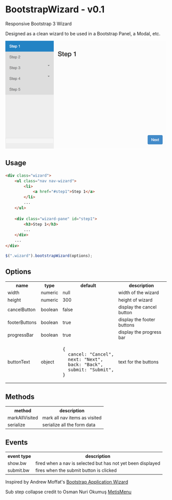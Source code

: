 # BootstrapWizard - v0.1

Responsive Bootstrap 3 Wizard

Designed as a clean wizard to be used in a Bootstrap Panel, a Modal, etc.

![Screenshot](screenshots/default.png)

## Usage

```html
<div class="wizard">
    <ul class="nav nav-wizard">
        <li>
            <a href="#step1">Step 1</a>
        </li>
        ...
    </ul>
            
    <div class="wizard-pane" id="step1">
        <h3>Step 1</h3>
        ...
    </div>
    ...
</div>
```

```javascript
$(".wizard").bootstrapWizard(options);
```

## Options
<table>
  <tr>
    <th>name</th><th>type</th><th>default</th><th>description</th>
  </tr>
  <tr>
    <td>width</td><td>numeric</td><td>null</td><td>width of the wizard</td>
  </tr>
  <tr>
    <td>height</td><td>numeric</td><td>300</td><td>height of wizard</td>
  </tr>
  <tr>
    <td>cancelButton</td><td>boolean</td><td>false</td><td>display the cancel button</td>
  </tr>
  <tr>
    <td>footerButtons</td><td>boolean</td><td>true</td><td>display the footer buttons</td>
  </tr>
  <tr>
    <td>progressBar</td><td>boolean</td><td>true</td><td>display the progress bar</td>
  </tr>
  <tr>
    <td>buttonText</td><td>object</td><td><pre>{
  cancel: "Cancel",
  next: "Next",
  back: "Back",
  submit: "Submit",
}</pre></td><td>text for the buttons</td>
  </tr>
</table>

## Methods
<table>
    <tr>
        <th>method</th><th>description</th>
    </tr>
    <tr>
        <td>markAllVisited</td><td>mark all nav items as visited</td>
    </tr>
    <tr>
        <td>serialize</td><td>serialize all the form data</td>
    </tr>
</table>

## Events
<table>
    <tr><th>event type</th><th>description</th></tr>
    <tr>
        <td>show.bw</td><td>fired when a nav is selected but has not yet been displayed</td>
    </tr>
    <tr>
        <td>submit.bw</td><td>fires when the submit button is clicked</td>
    </tr>
</table>

Inspired by Andrew Moffat's [Bootstrap Application Wizard](https://github.com/amoffat/bootstrap-application-wizard)

Sub step collapse credit to Osman Nuri Okumuş [MetisMenu](https://github.com/onokumus/metisMenu)

